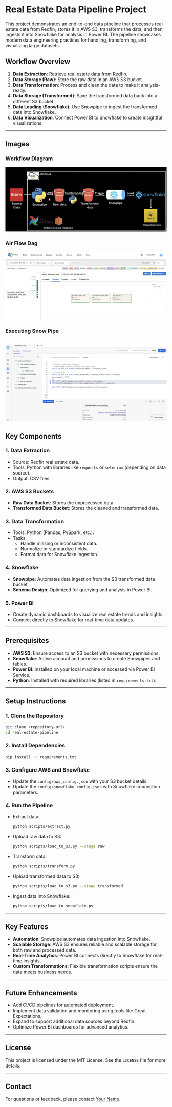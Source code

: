 # Real Estate Data Pipeline Project

This project demonstrates an end-to-end data pipeline that processes real estate data from Redfin, stores it in AWS S3, transforms the data, and then ingests it into Snowflake for analysis in Power BI. The pipeline showcases modern data engineering practices for handling, transforming, and visualizing large datasets.

## Workflow Overview

1. **Data Extraction**: Retrieve real estate data from Redfin.
2. **Data Storage (Raw)**: Store the raw data in an AWS S3 bucket.
3. **Data Transformation**: Process and clean the data to make it analysis-ready.
4. **Data Storage (Transformed)**: Save the transformed data back into a different S3 bucket.
5. **Data Loading (Snowflake)**: Use Snowpipe to ingest the transformed data into Snowflake.
6. **Data Visualization**: Connect Power BI to Snowflake to create insightful visualizations.
---

## Images

### Workflow Diagram
![Workflow Diagram](https://github.com/Usama00004/ETL-Pipeline/blob/main/images/Image_1.png)

### Air Flow Dag
![Sample Dashboard](https://github.com/Usama00004/ETL-Pipeline/blob/main/images/Image_3.png)

### Executing Snow Pipe
![Sample Dashboard](https://github.com/Usama00004/ETL-Pipeline/blob/main/images/Image_4.png)
---

## Key Components

### 1. **Data Extraction**
- Source: Redfin real estate data.
- Tools: Python with libraries like `requests` or `selenium` (depending on data source).
- Output: CSV files.

### 2. **AWS S3 Buckets**
- **Raw Data Bucket**: Stores the unprocessed data.
- **Transformed Data Bucket**: Stores the cleaned and transformed data.

### 3. **Data Transformation**
- Tools: Python (Pandas, PySpark, etc.).
- Tasks:
  - Handle missing or inconsistent data.
  - Normalize or standardize fields.
  - Format data for Snowflake ingestion.

### 4. **Snowflake**
- **Snowpipe**: Automates data ingestion from the S3 transformed data bucket.
- **Schema Design**: Optimized for querying and analysis in Power BI.

### 5. **Power BI**
- Create dynamic dashboards to visualize real estate trends and insights.
- Connect directly to Snowflake for real-time data updates.

---

## Prerequisites

- **AWS S3**: Ensure access to an S3 bucket with necessary permissions.
- **Snowflake**: Active account and permissions to create Snowpipes and tables.
- **Power BI**: Installed on your local machine or accessed via Power BI Service.
- **Python**: Installed with required libraries (listed in `requirements.txt`).

---


## Setup Instructions

### 1. Clone the Repository
```bash
git clone <repository-url>
cd real-estate-pipeline
```

### 2. Install Dependencies
```bash
pip install -r requirements.txt
```

### 3. Configure AWS and Snowflake
- Update the `config/aws_config.json` with your S3 bucket details.
- Update the `config/snowflake_config.json` with Snowflake connection parameters.

### 4. Run the Pipeline
- Extract data:
  ```bash
  python scripts/extract.py
  ```
- Upload raw data to S3:
  ```bash
  python scripts/load_to_s3.py --stage raw
  ```
- Transform data:
  ```bash
  python scripts/transform.py
  ```
- Upload transformed data to S3:
  ```bash
  python scripts/load_to_s3.py --stage transformed
  ```
- Ingest data into Snowflake:
  ```bash
  python scripts/load_to_snowflake.py
  ```

---

## Key Features

- **Automation**: Snowpipe automates data ingestion into Snowflake.
- **Scalable Storage**: AWS S3 ensures reliable and scalable storage for both raw and processed data.
- **Real-Time Analytics**: Power BI connects directly to Snowflake for real-time insights.
- **Custom Transformations**: Flexible transformation scripts ensure the data meets business needs.

---

## Future Enhancements

- Add CI/CD pipelines for automated deployment.
- Implement data validation and monitoring using tools like Great Expectations.
- Expand to support additional data sources beyond Redfin.
- Optimize Power BI dashboards for advanced analytics.



---

## License
This project is licensed under the MIT License. See the `LICENSE` file for more details.

---

## Contact
For questions or feedback, please contact [Your Name](mailto:your.email@example.com).
